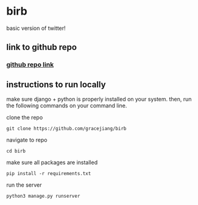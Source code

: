 # birb

basic version of twitter!

## link to github repo
### [github repo link](https://github.com/gracejiang/birb)




## instructions to run locally

make sure django + python is properly installed on your system. then, run the following commands on your command line.

clone the repo
```
git clone https://github.com/gracejiang/birb
```

navigate to repo
```
cd birb
```

make sure all packages are installed
```
pip install -r requirements.txt
```

run the server
```
python3 manage.py runserver
```